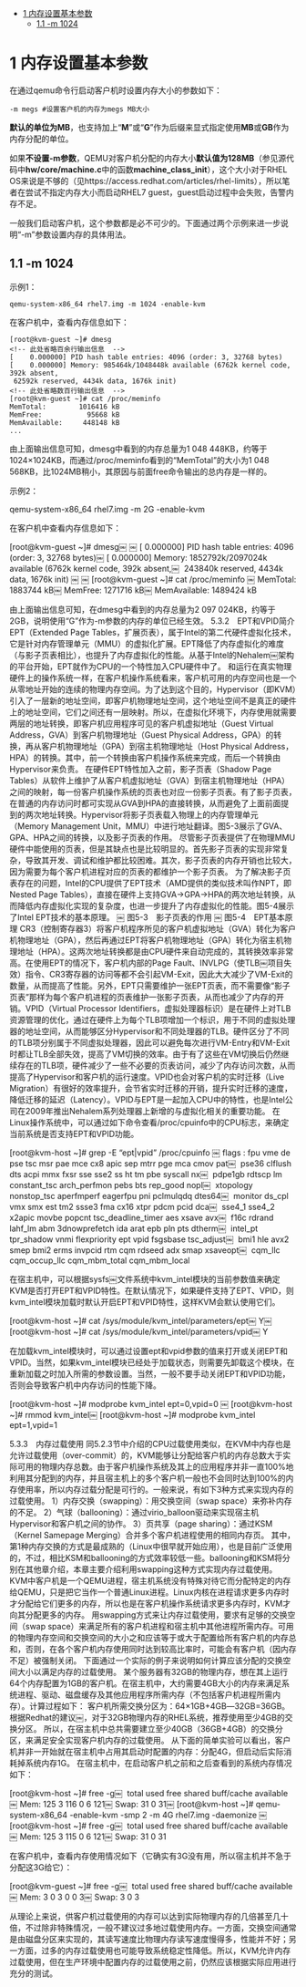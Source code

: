 
<!-- @import "[TOC]" {cmd="toc" depthFrom=1 depthTo=6 orderedList=false} -->

<!-- code_chunk_output -->

* [1 内存设置基本参数](#1-内存设置基本参数)
	* [1.1 \-m 1024](#11-m-1024)

<!-- /code_chunk_output -->

# 1 内存设置基本参数

在通过qemu命令行启动客户机时设置内存大小的参数如下：

```
-m megs #设置客户机的内存为megs MB大小
```

**默认的单位为MB**，也支持加上“**M**”或“**G**”作为后缀来显式指定使用**MB**或**GB**作为内存分配的单位。

如果**不设置\-m参数**，QEMU对客户机分配的内存大小**默认值为128MB**（参见源代码中**hw/core/machine.c**中的函数**machine\_class\_init**），这个大小对于RHEL OS来说是不够的（见https://access.redhat.com/articles/rhel\-limits），所以笔者在尝试不指定内存大小而启动RHEL7 guest，guest启动过程中会失败，告警内存不足。

一般我们启动客户机，这个参数都是必不可少的。下面通过两个示例来进一步说明“\-m”参数设置内存的具体用法。

## 1.1 \-m 1024
示例1：

```
qemu-system-x86_64 rhel7.img -m 1024 -enable-kvm
```

在客户机中，查看内存信息如下：

```
[root@kvm-guest ~]# dmesg￼
<!-- 此处省略百余行输出信息  -->￼
[    0.000000] PID hash table entries: 4096 (order: 3, 32768 bytes)￼
[    0.000000] Memory: 985464k/1048448k available (6762k kernel code, 392k absent, ￼
 62592k reserved, 4434k data, 1676k init)￼
<!-- 此处省略数百行输出信息  -->￼
[root@kvm-guest ~]# cat /proc/meminfo ￼
MemTotal:        1016416 kB￼
MemFree:           95668 kB￼
MemAvailable:     448148 kB￼
...
```

由上面输出信息可知，dmesg中看到的内存总量为1 048 448KB，约等于1024×1024KB，而通过/proc/meminfo看到的“MemTotal”的大小为1 048 568KB，比1024MB稍小，其原因与前面free命令输出的总内存是一样的。


示例2：

qemu-system-x86_64 rhel7.img -m 2G -enable-kvm

在客户机中查看内存信息如下：

[root@kvm-guest ~]# dmesg￼ <!-- 此处省略数百行输出信息  -->￼ [    0.000000] PID hash table entries: 4096 (order: 3, 32768 bytes)￼ [    0.000000] Memory: 1852792k/2097024k available (6762k kernel code, 392k absent,￼  243840k reserved, 4434k data, 1676k init) ￼ <!-- 此处省略数百行输出信息  -->￼ [root@kvm-guest ~]# cat /proc/meminfo ￼ MemTotal:        1883744 kB￼ MemFree:         1271716 kB￼ MemAvailable:    1489424 kB

由上面输出信息可知，在dmesg中看到的内存总量为2 097 024KB，约等于2GB，说明使用“G”作为-m参数的内存的单位已经生效。
5.3.2　EPT和VPID简介
EPT（Extended Page Tables，扩展页表），属于Intel的第二代硬件虚拟化技术，它是针对内存管理单元（MMU）的虚拟化扩展。EPT降低了内存虚拟化的难度（与影子页表相比），也提升了内存虚拟化的性能。从基于Intel的Nehalem￼架构的平台开始，EPT就作为CPU的一个特性加入CPU硬件中了。
和运行在真实物理硬件上的操作系统一样，在客户机操作系统看来，客户机可用的内存空间也是一个从零地址开始的连续的物理内存空间。为了达到这个目的，Hypervisor（即KVM）引入了一层新的地址空间，即客户机物理地址空间，这个地址空间不是真正的硬件上的地址空间，它们之间还有一层映射。所以，在虚拟化环境下，内存使用就需要两层的地址转换，即客户机应用程序可见的客户机虚拟地址（Guest Virtual Address，GVA）到客户机物理地址（Guest Physical Address，GPA）的转换，再从客户机物理地址（GPA）到宿主机物理地址（Host Physical Address，HPA）的转换。其中，前一个转换由客户机操作系统来完成，而后一个转换由Hypervisor来负责。
在硬件EPT特性加入之前，影子页表（Shadow Page Tables）从软件上维护了从客户机虚拟地址（GVA）到宿主机物理地址（HPA）之间的映射，每一份客户机操作系统的页表也对应一份影子页表。有了影子页表，在普通的内存访问时都可实现从GVA到HPA的直接转换，从而避免了上面前面提到的两次地址转换。Hypervisor将影子页表载入物理上的内存管理单元（Memory Management Unit，MMU）中进行地址翻译。图5-3展示了GVA、GPA、HPA之间的转换，以及影子页表的作用。
尽管影子页表提供了在物理MMU硬件中能使用的页表，但是其缺点也是比较明显的。首先影子页表的实现非常复杂，导致其开发、调试和维护都比较困难。其次，影子页表的内存开销也比较大，因为需要为每个客户机进程对应的页表的都维护一个影子页表。
为了解决影子页表存在的问题，Intel的CPU提供了EPT技术（AMD提供的类似技术叫作NPT，即Nested Page Tables），直接在硬件上支持GVA→GPA→HPA的两次地址转换，从而降低内存虚拟化实现的复杂度，也进一步提升了内存虚拟化的性能。图5-4展示了Intel EPT技术的基本原理。
￼
图5-3　影子页表的作用
￼
图5-4　EPT基本原理
CR3（控制寄存器3）将客户机程序所见的客户机虚拟地址（GVA）转化为客户机物理地址（GPA），然后再通过EPT将客户机物理地址（GPA）转化为宿主机物理地址（HPA）。这两次地址转换都是由CPU硬件来自动完成的，其转换效率非常高。在使用EPT的情况下，客户机内部的Page Fault、INVLPG（使TLB￼项目失效）指令、CR3寄存器的访问等都不会引起VM-Exit，因此大大减少了VM-Exit的数量，从而提高了性能。另外，EPT只需要维护一张EPT页表，而不需要像“影子页表”那样为每个客户机进程的页表维护一张影子页表，从而也减少了内存的开销。VPID（Virtual Processor Identifiers，虚拟处理器标识）是在硬件上对TLB资源管理的优化，通过在硬件上为每个TLB项增加一个标识，用于不同的虚拟处理器的地址空间，从而能够区分Hypervisor和不同处理器的TLB。硬件区分了不同的TLB项分别属于不同虚拟处理器，因此可以避免每次进行VM-Entry和VM-Exit时都让TLB全部失效，提高了VM切换的效率。由于有了这些在VM切换后仍然继续存在的TLB项，硬件减少了一些不必要的页表访问，减少了内存访问次数，从而提高了Hypervisor和客户机的运行速度。VPID也会对客户机的实时迁移（Live Migration）有很好的效率提升，会节省实时迁移的开销，提升实时迁移的速度，降低迁移的延迟（Latency）。VPID与EPT是一起加入CPU中的特性，也是Intel公司在2009年推出Nehalem系列处理器上新增的与虚拟化相关的重要功能。
在Linux操作系统中，可以通过如下命令查看/proc/cpuinfo中的CPU标志，来确定当前系统是否支持EPT和VPID功能。

[root@kvm-host ~]# grep -E “ept|vpid” /proc/cpuinfo ￼ flags   : fpu vme de pse tsc msr pae mce cx8 apic sep mtrr pge mca cmov pat￼  pse36 clflush dts acpi mmx fxsr sse sse2 ss ht tm pbe syscall nx￼  pdpe1gb rdtscp lm constant_tsc arch_perfmon pebs bts rep_good nopl￼  xtopology nonstop_tsc aperfmperf eagerfpu pni pclmulqdq dtes64￼  monitor ds_cpl vmx smx est tm2 ssse3 fma cx16 xtpr pdcm pcid dca￼  sse4_1 sse4_2 x2apic movbe popcnt tsc_deadline_timer aes xsave avx￼  f16c rdrand lahf_lm abm 3dnowprefetch ida arat epb pln pts dtherm￼  intel_pt tpr_shadow vnmi flexpriority ept vpid fsgsbase tsc_adjust￼  bmi1 hle avx2 smep bmi2 erms invpcid rtm cqm rdseed adx smap xsaveopt￼  cqm_llc cqm_occup_llc cqm_mbm_total cqm_mbm_local

在宿主机中，可以根据sysfs￼文件系统中kvm_intel模块的当前参数值来确定KVM是否打开EPT和VPID特性。在默认情况下，如果硬件支持了EPT、VPID，则kvm_intel模块加载时默认开启EPT和VPID特性，这样KVM会默认使用它们。

[root@kvm-host ~]# cat /sys/module/kvm_intel/parameters/ept￼ Y￼ [root@kvm-host ~]# cat /sys/module/kvm_intel/parameters/vpid￼ Y

在加载kvm_intel模块时，可以通过设置ept和vpid参数的值来打开或关闭EPT和VPID。当然，如果kvm_intel模块已经处于加载状态，则需要先卸载这个模块，在重新加载之时加入所需的参数设置。当然，一般不要手动关闭EPT和VPID功能，否则会导致客户机中内存访问的性能下降。

[root@kvm-host ~]# modprobe kvm_intel ept=0,vpid=0 ￼ [root@kvm-host ~]# rmmod kvm_intel￼ [root@kvm-host ~]# modprobe kvm_intel ept=1,vpid=1

5.3.3　内存过载使用
同5.2.3节中介绍的CPU过载使用类似，在KVM中内存也是允许过载使用（over-commit）的，KVM能够让分配给客户机的内存总数大于实际可用的物理内存总数。由于客户机操作系统及其上的应用程序并非一直100%地利用其分配到的内存，并且宿主机上的多个客户机一般也不会同时达到100%的内存使用率，所以内存过载分配是可行的。一般来说，有如下3种方式来实现内存的过载使用。
1）内存交换（swapping）：用交换空间（swap space）来弥补内存的不足。
2）气球（ballooning）：通过virio_balloon驱动来实现宿主机Hypervisor和客户机之间的协作。
3）页共享（page sharing）：通过KSM（Kernel Samepage Merging）合并多个客户机进程使用的相同内存页。
其中，第1种内存交换的方式是最成熟的（Linux中很早就开始应用），也是目前广泛使用的，不过，相比KSM和ballooning的方式效率较低一些。ballooning和KSM将分别在其他章介绍，本章主要介绍利用swapping这种方式实现内存过载使用。
KVM中客户机是一个QEMU进程，宿主机系统没有特殊对待它而分配特定的内存给QEMU，只是把它当作一个普通Linux进程。Linux内核在进程请求更多内存时才分配给它们更多的内存，所以也是在客户机操作系统请求更多内存时，KVM才向其分配更多的内存。
用swapping方式来让内存过载使用，要求有足够的交换空间（swap space）来满足所有的客户机进程和宿主机中其他进程所需内存。可用的物理内存空间和交换空间的大小之和应该等于或大于配置给所有客户机的内存总和，否则，在各个客户机内存使用同时达到较高比率时，可能会有客户机（因内存不足）被强制关闭。
下面通过一个实际的例子来说明如何计算应该分配的交换空间大小以满足内存的过载使用。
某个服务器有32GB的物理内存，想在其上运行64个内存配置为1GB的客户机。在宿主机中，大约需要4GB大小的内存来满足系统进程、驱动、磁盘缓存及其他应用程序所需内存（不包括客户机进程所需内存）。计算过程如下：
客户机所需交换分区为：64×1GB+4GB―32GB=36GB。
根据Redhat的建议￼，对于32GB物理内存的RHEL系统，推荐使用至少4GB的交换分区。
所以，在宿主机中总共需要建立至少40GB（36GB+4GB）的交换分区，来满足安全实现客户机内存的过载使用。
从下面的简单实验可以看出，客户机并非一开始就在宿主机中占用其启动时配置的内存：分配4G，但启动后实际消耗掉系统内存1G。
在宿主机中，在启动客户机之前和之后查看到的系统内存情况如下：

[root@kvm-host ~]# free -g￼               total        used        free      shared  buff/cache   available￼ Mem:            125           3         116           0           6         121￼ Swap:            31           0          31￼ [root@kvm-host ~]# qemu-system-x86_64 -enable-kvm -smp 2 -m 4G rhel7.img -daemonize ￼ [root@kvm-host ~]# free -g￼               total        used        free      shared  buff/cache   available￼ Mem:            125           3         115           0           6         121￼ Swap:            31           0          31

在客户机中，查看内存使用情况如下（它确实有3G没有用，所以宿主机并不急于分配这3G给它）：

[root@kvm-guest ~]# free -g￼               total        used        free      shared  buff/cache   available￼ Mem:              3           0           3           0           0           3￼ Swap:             3           0           3

从理论上来说，供客户机过载使用的内存可以达到实际物理内存的几倍甚至几十倍，不过除非特殊情况，一般不建议过多地过载使用内存。一方面，交换空间通常是由磁盘分区来实现的，其读写速度比物理内存读写速度慢得多，性能并不好；另一方面，过多的内存过载使用也可能导致系统稳定性降低。所以，KVM允许内存过载使用，但在生产环境中配置内存的过载使用之前，仍然应该根据实际应用进行充分的测试。

